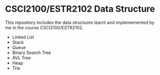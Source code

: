 # CSCI2100/ESTR2102 Data Structure

This repository includes the data structures learnt and implememented by me in the course CSCI2100/ESTR2102.

-   Linked List
-   Stack
-   Queue
-   Binary Search Tree
-   AVL Tree
-   Heap
-   Trie
